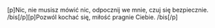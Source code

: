 [p]Nic, nie musisz mówić nic, odpocznij we mnie, czuj się bezpiecznie. /bis[/p][p]Pozwól kochać się, miłość pragnie Ciebie. /bis[/p]